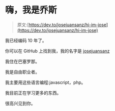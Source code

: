 # 嗨，我是乔斯

> 原文:[https://dev.to/josejuansanz/hi-im-jose](https://dev.to/josejuansanz/hi-im-jose)

我已经编码 10 年了。

你可以在 GitHub 上找到我，我的名字是 [josejuansanz](https://github.com/josejuansanz)

我住在巴塞罗那。

我是自由职业者。

我主要用这些语言编程:javascript，php。

我目前正在学习更多的东西。

很高兴见到你。